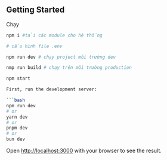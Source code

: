 
## Getting Started

Chạy
``` bash
npm i #tải các module cho hệ thống

# cấu hình file .env

npm run dev # chạy project môi trường dev

nmp run build # chạy trên môi trường production

npm start 

First, run the development server:

```bash
npm run dev
# or
yarn dev
# or
pnpm dev
# or
bun dev
```

Open [http://localhost:3000](http://localhost:3000) with your browser to see the result.

